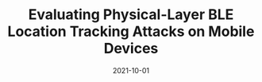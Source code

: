 ---
title: "Evaluating Physical-Layer BLE Location Tracking Attacks on Mobile Devices"
collection: publications
permalink: /publication/2021-10-01-Evaluating-Physical-Layer-BLE-Location-Tracking-Attacks-on-Mobile-Devices
date: 2021-10-01
venue: 'IEEE Security'
link: 'https://doi.org/10.1145/2486001'
paperurl: '/files/papers/IEEE-security-ble.pdf'
citation: ' H Givehchian,  N Bhaskar,  ER Herrera,  HRL Soto,  C Dameff,  D Bharadia,  A Schulman, '
---